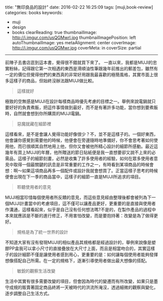 title: "無印良品的設計"
date: 2016-02-22 16:25:09
tags: [muji,book-review]
categories: books
keywords:
- muji
- design
- books
clearReading: true
thumbnailImage: http://i.imgur.com/usQGMwrl.jpg
thumbnailImagePosition: left
autoThumbnailImage: yes
metaAlignment: center
coverImage: http://i.imgur.com/usQGMwr.jpg
coverMeta: in
coverSize: partial
---
前陣子去書店逛到這本書，覺得很不錯就買下來了。
一直以來，我都是MUJI的忠實粉絲，記得跟它第一次相遇的東西是滑順油性筆跟幾年前推出的郵差包，雖然有一定的價位但覺得他們的東西真的非常好用跟我最喜歡的極簡風格，其實市面上很多這樣子的商品，但始終沒辦法跟MUJI做比較。

<!--more-->

>這樣就好

極致的空無感是MUJI在設計每樣商品時優先考慮的目標之一。舉例來說電鍋就只要好好的負責煮飯，把這件事情做到最好，而不是有著許多功能，當你想到要煮飯時，自然就會想到你所購買的MUJI電鍋。

>惡魔就藏在細節裡

這樣看來，是不是會讓人覺得功能好像很少？不，並不是這樣子的。一個好東西，他會讓你感覺到需要他的時候，他便會在旁邊隨時地準備好，你不會思考著如何使用他，而已很順其自然地用上他，但你又會被他所精心設計的細節所感動。最近這幾年有買上MUJI的年曆，他所贈送的節日貼紙便是我一直想要卻又說不上來的必需品，這樣子的細節刻畫，必然是收集了許多使用者的經驗，如何在眾多使用者意見中取得一個最關鍵的訊息是非常重要的工作之一，有時看到某項商品的時候會想：啊～如果這項商品再多一個配件或設計我就會想買了。正當這樣子思考的時候便會出現在下一季的商品當中，這樣子的細節一直是MUJI所追求的項目。

>聆聽使用者的意見

MUJI相當珍惜每個使用者所反饋的意見，而這些意見經由整理後都會被列為下一個MUJI計畫當中的考慮項目，這不僅可以讓產品更好，更重要的是直接與使用者作溝通，這樣看起來，似乎是自己沒有任何想法嗎?不是的，在製作產品的過程中本來就應該是不斷的進行修正，不用害怕改變，而是要抱持著：改變是為了做得更好。

>規格是為了統一世界的設計

不知道大家有沒有發現MUJI的相似產品其規格都是經過設計的，舉例來說像是塑膠PP盒我可以拿小尺寸的直接疊放在大尺寸上面，而且是相當吻合的，其實這樣子的設計細節不僅是讓使用者感到用心，更重要的是：如何讓每個使用者能夠發揮想像搭配自己所需。在一定的規格下，逐漸引導使用者做出最大想像的搭配。

>敏銳的觀察生活改變

生活中其實有很多需要改變的項目，但會因為時代的變遷而有所改變，如果只是墨守成規的販賣著固定商品終將一天被時代的洪流所淹沒，透過細微的觀察與變化，逐步調整自己生活方式。